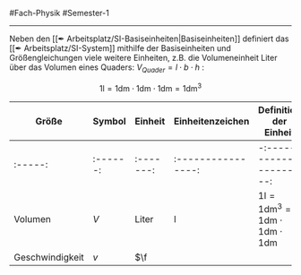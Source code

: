 #Fach-Physik  #Semester-1

---

Neben den [[✒ Arbeitsplatz/SI-Basiseinheiten|Basiseinheiten]] definiert das [[✒ Arbeitsplatz/SI-System]] mithilfe der Basiseinheiten und Größengleichungen viele weitere Einheiten, z.B. die Volumeneinheit $\mathrm{Liter}$ über das Volumen eines Quaders: $V_{Quader}=l\cdot b\cdot h$ :

$$
1\mathrm{l} = 1\mathrm{dm}\cdot1\mathrm{dm}\cdot1\mathrm{dm}=1\mathrm{dm}^3
$$

| Größe           | Symbol   | Einheit   | Einheitenzeichen   | Definition der Einheit                  |
| --------------- | -------- | --------- | ------------------ | --------------------------------------- |
| :-----:         | :------: | :-------: | :----------------: | -:---------------------:                |
| Volumen         | $V$      | Liter     | l                  | $\mathrm{1l=1dm^3=1dm\cdot1dm\cdot1dm}$ |
| Geschwindigkeit | $v$      | $\f          |                    |                                         |
